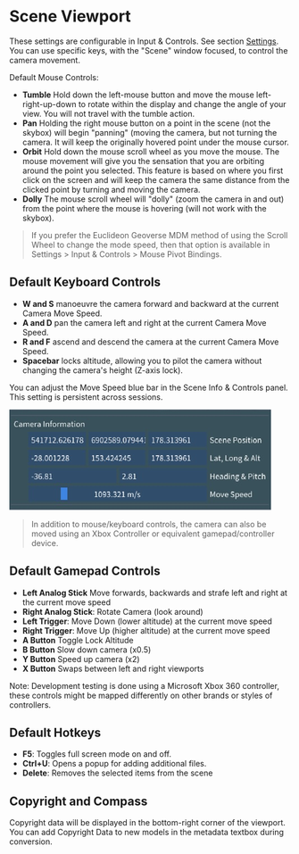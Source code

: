 # Scene Viewport

These settings are configurable in Input & Controls. See section [Settings](./settings.md).
You can use specific keys, with the "Scene" window focused, to control the camera movement.

Default Mouse Controls:
  - **Tumble** Hold down the left-mouse button and move the mouse left-right-up-down to rotate within the display and change the angle of your view. You will not travel with the tumble action.
  - **Pan** Holding the right mouse button on a point in the scene (not the skybox) will begin "panning" (moving the camera, but not turning the camera. It will keep the originally hovered point under the mouse cursor.
  - **Orbit** Hold down the mouse scroll wheel as you move the mouse. The mouse movement will give you the sensation that you are orbiting around the point you selected. This feature is based on where you first click on the screen and will keep the camera the same distance from the clicked point by turning and moving the camera.
  - **Dolly** The mouse scroll wheel will "dolly" (zoom the camera in and out) from the point where the mouse is hovering (will not work with the skybox).

> If you prefer the Euclideon Geoverse MDM method of using the Scroll Wheel to change the mode speed, then that option is available in Settings > Input & Controls > Mouse Pivot Bindings.

## Default Keyboard Controls
  - **W and S** manoeuvre the camera forward and backward at the current Camera Move Speed.
  - **A and D** pan the camera left and right at the current Camera Move Speed.
  - **R and F** ascend and descend the camera at the current Camera Move Speed.
  - **Spacebar** locks altitude, allowing you to pilot the camera without changing the camera's height (Z-axis lock).

You can adjust the Move Speed blue bar in the Scene Info & Controls panel. This setting is persistent across sessions.

![](../media/image14.jpg)

> In addition to mouse/keyboard controls, the camera can also be moved using an Xbox Controller or equivalent gamepad/controller device.

## Default Gamepad Controls
- **Left Analog Stick** Move forwards, backwards and strafe left and right at the current move speed
- **Right Analog Stick**: Rotate Camera (look around)
- **Left Trigger**: Move Down (lower altitude) at the current move speed
- **Right Trigger**: Move Up (higher altitude) at the current move speed
- **A Button** Toggle Lock Altitude
- **B Button** Slow down camera (x0.5)
- **Y Button** Speed up camera (x2)
- **X Button** Swaps between left and right viewports

Note: Development testing is done using a Microsoft Xbox 360 controller, these controls might be mapped differently on other brands or styles of controllers.

## Default Hotkeys
  - **F5**: Toggles full screen mode on and off.
  - **Ctrl+U**: Opens a popup for adding additional files.
  - **Delete**: Removes the selected items from the scene

## Copyright and Compass

Copyright data will be displayed in the bottom-right corner of the viewport. You can add Copyright Data to new models in the metadata textbox during conversion.
